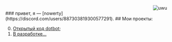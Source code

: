 <div align="right"><img alt="uwu"src="https://discord.c99.nl/widget/theme-1/887303819300577291.png"></div>
### привет, я — [nowerty](https://discord.com/users/887303819300577291).
## Мои проекты:

0. [Открытый код dotbot](https://github.com/nowertydev/opendot);
1. [В разработке...](https://www.youtube.com/watch?v=dQw4w9WgXcQ)
